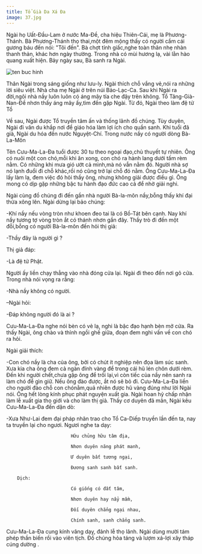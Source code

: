 ```yaml
---
title: Tổ Già Da Xá Đa
image: 37.jpg
---
```


Ngài họ Uất-Đầu-Lam ở nước Ma-Đề, cha hiệu Thiên-Cái, mẹ là Phương-Thánh. Bà Phương-Thánh thọ thai,một đêm mộng thấy có người cầm cái gương báu đến nói: "Tôi đến". Bà chợt tỉnh giấc,nghe toàn thân nhẹ nhàn thanh thản, khác hơn ngày thường. Trong nhà có mùi hương lạ, vài lằn hào quang xuất hiện. Bảy ngày sau, Bà sanh ra Ngài.

![ten buc hinh](http://vnbet.vn/upload/75_1.bmp "ten buc hinh")

Thân Ngài trong sáng giống như lưu-ly. Ngài thích chỗ vắng vẻ,nói ra những lời siêu việt. Nhà cha mẹ Ngài ở trên núi Bảo-Lạc-Ca. Sau khi Ngài ra đời,ngôi nhà nầy luôn luôn có áng mây tía che đậy trên không. Tổ Tăng-Già-Nan-Đề nhơn thấy áng mây ấy,tìm đến gặp Ngài. Từ đó, Ngài theo làm đệ tử Tổ

Về sau, Ngài được Tổ truyền tâm ấn và thống lãnh đồ chúng. Tùy duyên, Ngài đi vân du khắp nơi để giáo hóa làm lợi ích cho quần sanh. Khi tuổi đã già, Ngài du hóa đến nước Nguyệt-Chí. Trong nước nầy có người dòng Bà-La-Môn

Tên Cưu-Ma-La-Đa tuổi được 30 tu theo ngoại đạo,chủ thuyết tự nhiên. Ông có nuôi một con chó,mỗi khi ăn xong, con chó ra hành lang dưới tấm rèm nằm. Có những khi mưa gió ướt cả mình,mà nó vẫn nằm đó. Người nhà sợ nó lạnh đuổi đi chỗ khác,rồi nó cũng trở lại chỗ đó nằm. Ông Cưu-Ma-La-Đa lấy làm lạ, đem việc đó hỏi thầy ông, nhưng không giải được điều gì. Ông mong có dịp gặp những bậc tu hành đạo đức cao cả để nhờ giải nghi.

Ngài cùng đồ chúng đi đến gần nhà người Bà-la-môn nầy,bỗng thấy khí đại thừa xông lên. Ngài dừng lại bảo chúng:

-Khí nầy nếu vòng tròn như khoen đeo tai là có Bồ-Tát bên cạnh. Nay khí nầy tương tợ vòng tròn ắt có thánh nhơn gần đây. Thầy trò đi đến một đỗi,bỗng có người Bà-la-môn đến hỏi thị giả:

-Thầy đây là người gì ?

Thị giả đáp:

-Là đệ tử Phật.

Người ấy liền chạy thẳng vào nhà đóng cửa lại. Ngài đi theo đến nơi gõ cửa. Trong nhà nói vọng ra rằng:

-Nhà nầy không có người.

–Ngài hỏi:

-Đáp không người đó là ai ?

Cưu-Ma-La-Đa nghe nói bèn có vẻ lạ, nghi là bậc đạo hạnh bèn mở cửa. Ra thấy Ngài, ông chào và thỉnh ngồi ghế giữa, đoạn đem nghi vấn về con chó ra hỏi.

Ngài giải thích:

-Con chó nầy là cha của ông, bởi có chút ít nghiệp nên đọa làm súc sanh. Xưa kia cha ông đem cả ngàn đính vàng để trong cái hũ lén chôn dưới rèm. Đến khi người chết,chưa gặp ông để trối lại,vì còn tiếc của nầy nên sanh ra làm chó để gìn giữ. Nếu ông đào được, ắt nó sẽ bỏ đi. Cưu-Ma-La-Đa liền cho người đào chỗ con chónằm,quả nhiên được hũ vàng đúng như lời Ngài nói. Ông hết lòng kính phục phát nguyện xuất gia. Ngài hoan hỷ chấp nhận làm lễ xuất gia thọ giới và cho làm thị giả. Thấy cơ duyên đã mãn, Ngài kêu Cưu-Ma-La-Đa đến dặn dò:

-Xưa Như-Lai đem đại pháp nhãn trao cho Tổ Ca-Diếp truyền lần đến ta, nay ta truyền lại cho ngươi. Ngươi nghe ta dạy:

                            Hữu chủng hữu tâm địa,

                            Nhơn duyên năng phát manh,

                            Ư duyên bất tương ngại,

                            Đương sanh sanh bất sanh.

        Dịch:

                            Có giống có đất tâm,

                            Nhơn duyên hay nẩy mầm,

                            Đối duyên chẳng ngại nhau,

                            Chính sanh, sanh chẳng sanh.

Cưu-Ma-La-Đa cung kính vâng dạy, đảnh lễ thọ lãnh. Ngài dùng mười tám phép thần biến rồi vào viên tịch. Đồ chúng hỏa táng và lượm xá-lợi xây tháp cúng dường .